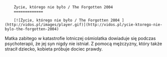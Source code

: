 
        Życie, którego nie było / The Forgotten 2004 
        =============
        
        [![Życie, którego nie było / The Forgotten 2004 ](http://vidos.pl/images/player.gif)](http://vidos.pl/ycie-ktorego-nie-bylo-the-forgotten-2004)
        
        
 Matka zabitego w katastrofie lotniczej ośmiolatka dowiaduje się podczas psychoterapii, że jej syn nigdy nie istniał. Z pomocą mężczyzny, który także stracił dziecko, kobieta próbuje dociec prawdy.
    